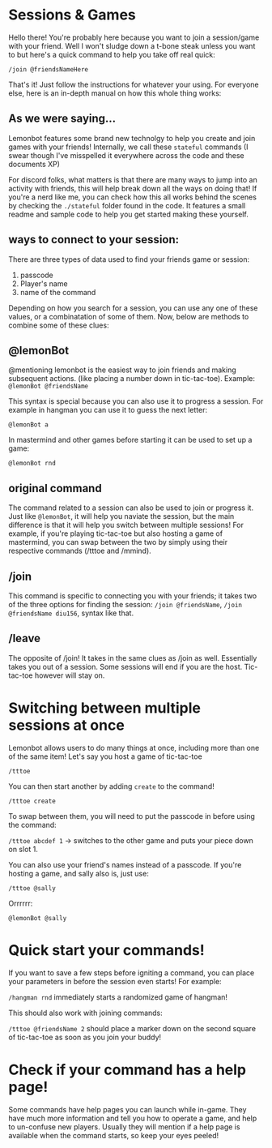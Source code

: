 # Sessions & Games

Hello there! You're probably here because you want to join a session/game with your friend. Well I won't sludge down a t-bone steak unless you want to but here's a quick command to help you take off real quick:

`/join @friendsNameHere`

That's it! Just follow the instructions for whatever your using. For everyone else, here is an in-depth manual on how this whole thing works:

## As we were saying...

Lemonbot features some brand new technolgy to help you create and join games with your friends! Internally, we call these `stateful` commands (I swear though I've misspelled it everywhere across the code and these documents XP)

For discord folks, what matters is that there are many ways to jump into an activity with friends, this will help break down all the ways on doing that! If you're a nerd like me, you can check how this all works behind the scenes by checking the `./stateful` folder found in the code. It features a small readme and sample code to help you get started making these yourself.

## ways to connect to your session:

There are three types of data used to find your friends game or session:

1. passcode
2. Player's name
3. name of the command

Depending on how you search for a session, you can use any one of these values, or a combinatation of some of them. Now, below are methods to combine some of these clues:

## @lemonBot

@mentioning lemonbot is the easiest way to join friends and making subsequent actions. (like placing a number down in tic-tac-toe). Example: `@lemonBot @friendsName`

This syntax is special because you can also use it to progress a session. For example in hangman you can use it to guess the next letter:

`@lemonBot a`

In mastermind and other games before starting it can be used to set up a game:

`@lemonBot rnd`

## original command

The command related to a session can also be used to join or progress it. Just like `@lemonBot`, it will help you naviate the session, but the main difference is that it will help you switch between multiple sessions!
For example, if you're playing tic-tac-toe but also hosting a game of mastermind, you can swap between the two by simply using their respective commands (/tttoe and /mmind).

## /join

This command is specific to connecting you with your friends; it takes two of the three options for finding the session: `/join @friendsName`, `/join @friendsName diu156`, syntax like that.

## /leave

The opposite of /join! It takes in the same clues as /join as well. Essentially takes you out of a session. Some sessions will end if you are the host. Tic-tac-toe however will stay on.

# Switching between multiple sessions at once

Lemonbot allows users to do many things at once, including more than one of the same item! Let's say you host a game of tic-tac-toe

`/tttoe`

You can then start another by adding `create` to the command!

`/tttoe create`

To swap between them, you will need to put the passcode in before using the command:

`/tttoe abcdef 1` -> switches to the other game and puts your piece down on slot 1.

You can also use your friend's names instead of a passcode. If you're hosting a game, and sally also is, just use:

`/tttoe @sally`

Orrrrrr:

`@lemonBot @sally`

# Quick start your commands!

If you want to save a few steps before igniting a command, you can place your parameters in before the session even starts! For example:

`/hangman rnd` immediately starts a randomized game of hangman!

This should also work with joining commands:

`/tttoe @friendsName 2` should place a marker down on the second square of tic-tac-toe as soon as you join your buddy!

# Check if your command has a help page!

Some commands have help pages you can launch while in-game. They have much more information and tell you how to operate a game, and help to un-confuse new players. Usually they will mention if a help page is available when the command starts, so keep your eyes peeled!